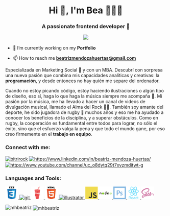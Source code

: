<h1 align="center">Hi 👋, I'm Bea 👩🏼‍💻</h1>
<h3 align="center">A passionate frontend developer 🚀</h3> 

<div align="center"> <img src="https://user-images.githubusercontent.com/81681226/126030632-be22c9d0-f565-459b-bc46-00c9442b65da.png" width=300px heigth=300px> </div>

- 🔭 I’m currently working on my **Portfolio**

- 📫 How to reach me **beatrizmendozahuertas@gmail.com**

Especializada en Marketing Social 🌱 y con un MBA. Descubrí con sorpresa una nueva pasión que combina mis capacidades analíticas y creativas: la <strong>programación</strong>, y desde entonces no hay quién me separe del ordenador. 

Cuando no estoy picando código, estoy haciendo ilustraciones o algún tipo de diseño, eso sí, haga lo que haga la música siempre me acompaña 🎸. Mi pasión por la música, me ha llevado a hacer un canal de videos de divulgación musical, llamado el Alma del Rock 🤟🏻. También soy amante del deporte, he sido jugadora de rugby 🏉 muchos años y eso me ha ayudado a conocer los beneficios de la disciplina, y a superar obstáculos. 
Como en rugby, la cooperación es fundamental entre todos para lograr, no sólo el éxito, sino que el esfuerzo valga la pena y que todo el mundo gane, por eso creo firmemente en el <strong>trabajo en equipo</strong>.

<h3 align="left">Connect with me:</h3>
<p align="left">
<a href="https://twitter.com/bitrirock" target="blank"><img align="center" src="https://raw.githubusercontent.com/rahuldkjain/github-profile-readme-generator/master/src/images/icons/Social/twitter.svg" alt="bitrirock" height="30" width="40" /></a>
<a href="https://linkedin.com/in/https://www.linkedin.com/in/beatriz-mendoza-huertas/" target="blank"><img align="center" src="https://raw.githubusercontent.com/rahuldkjain/github-profile-readme-generator/master/src/images/icons/Social/linked-in-alt.svg" alt="https://www.linkedin.com/in/beatriz-mendoza-huertas/" height="30" width="40" /></a>
<a href="https://www.youtube.com/c/https://www.youtube.com/channel/uc_o8dytq29t7xvzmditwt-g" target="blank"><img align="center" src="https://raw.githubusercontent.com/rahuldkjain/github-profile-readme-generator/master/src/images/icons/Social/youtube.svg" alt="https://www.youtube.com/channel/uc_o8dytq29t7xvzmditwt-g" height="30" width="40" /></a>
</p>

<h3 align="left">Languages and Tools:</h3>
<p align="left"> <a href="https://www.w3schools.com/css/" target="_blank"> <img src="https://raw.githubusercontent.com/devicons/devicon/master/icons/css3/css3-original-wordmark.svg" alt="css3" width="40" height="40"/> </a> <a href="https://git-scm.com/" target="_blank"> <img src="https://www.vectorlogo.zone/logos/git-scm/git-scm-icon.svg" alt="git" width="40" height="40"/> </a> <a href="https://gulpjs.com" target="_blank"> <img src="https://raw.githubusercontent.com/devicons/devicon/master/icons/gulp/gulp-plain.svg" alt="gulp" width="40" height="40"/> </a> <a href="https://www.w3.org/html/" target="_blank"> <img src="https://raw.githubusercontent.com/devicons/devicon/master/icons/html5/html5-original-wordmark.svg" alt="html5" width="40" height="40"/> </a> <a href="https://www.adobe.com/in/products/illustrator.html" target="_blank"> <img src="https://www.vectorlogo.zone/logos/adobe_illustrator/adobe_illustrator-icon.svg" alt="illustrator" width="40" height="40"/> </a> <a href="https://developer.mozilla.org/en-US/docs/Web/JavaScript" target="_blank"> <img src="https://raw.githubusercontent.com/devicons/devicon/master/icons/javascript/javascript-original.svg" alt="javascript" width="40" height="40"/> </a> <a href="https://nodejs.org" target="_blank"> <img src="https://raw.githubusercontent.com/devicons/devicon/master/icons/nodejs/nodejs-original-wordmark.svg" alt="nodejs" width="40" height="40"/> </a> <a href="https://www.photoshop.com/en" target="_blank"> <img src="https://raw.githubusercontent.com/devicons/devicon/master/icons/photoshop/photoshop-line.svg" alt="photoshop" width="40" height="40"/> </a> <a href="https://reactjs.org/" target="_blank"> <img src="https://raw.githubusercontent.com/devicons/devicon/master/icons/react/react-original-wordmark.svg" alt="react" width="40" height="40"/> </a> <a href="https://sass-lang.com" target="_blank"> <img src="https://raw.githubusercontent.com/devicons/devicon/master/icons/sass/sass-original.svg" alt="sass" width="40" height="40"/> </a> </p>

<p><img align="left" src="https://github-readme-stats.vercel.app/api/top-langs?username=mhbeatriz&show_icons=true&locale=en&layout=compact" alt="mhbeatriz" /></p>

<p>&nbsp;<img align="center" src="https://github-readme-stats.vercel.app/api?username=mhbeatriz&show_icons=true&locale=en" alt="mhbeatriz" /></p>
